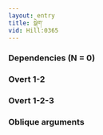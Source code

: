 ```yaml
---
layout: entry
title: སྒེག་
vid: Hill:0365
---
```

### Dependencies (N = 0)


### Overt 1-2


### Overt 1-2-3


### Oblique arguments
